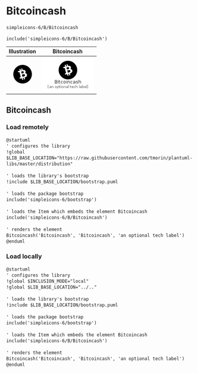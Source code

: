 # Bitcoincash


```text
simpleicons-6/B/Bitcoincash
```

```text
include('simpleicons-6/B/Bitcoincash')
```



| Illustration | Bitcoincash |
| :---: | :---: |
| ![illustration for Illustration](../../simpleicons-6/B/Bitcoincash.png) | ![illustration for Bitcoincash](../../simpleicons-6/B/Bitcoincash.Local.png) |




## Bitcoincash

### Load remotely
```plantuml
@startuml
' configures the library
!global $LIB_BASE_LOCATION="https://raw.githubusercontent.com/tmorin/plantuml-libs/master/distribution"

' loads the library's bootstrap
!include $LIB_BASE_LOCATION/bootstrap.puml

' loads the package bootstrap
include('simpleicons-6/bootstrap')

' loads the Item which embeds the element Bitcoincash
include('simpleicons-6/B/Bitcoincash')

' renders the element
Bitcoincash('Bitcoincash', 'Bitcoincash', 'an optional tech label')
@enduml
```

### Load locally
```plantuml
@startuml
' configures the library
!global $INCLUSION_MODE="local"
!global $LIB_BASE_LOCATION="../.."

' loads the library's bootstrap
!include $LIB_BASE_LOCATION/bootstrap.puml

' loads the package bootstrap
include('simpleicons-6/bootstrap')

' loads the Item which embeds the element Bitcoincash
include('simpleicons-6/B/Bitcoincash')

' renders the element
Bitcoincash('Bitcoincash', 'Bitcoincash', 'an optional tech label')
@enduml
```

